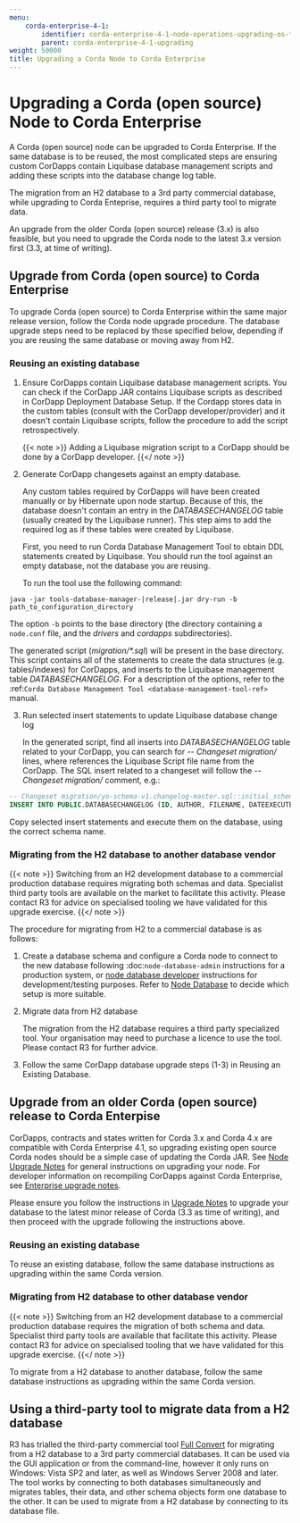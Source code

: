 ```yaml
---
menu:
    corda-enterprise-4-1:
        identifier: corda-enterprise-4-1-node-operations-upgrading-os-to-ent
        parent: corda-enterprise-4-1-upgrading
weight: 50000
title: Upgrading a Corda Node to Corda Enterprise
---
```


# Upgrading a Corda (open source) Node to Corda Enterprise

A Corda (open source) node can be upgraded to Corda Enterprise.
If the same database is to be reused, the most complicated steps are ensuring custom CorDapps contain
Liquibase database management scripts and adding these scripts into the database change log table.

The migration from an H2 database to a 3rd party commercial database, while upgrading to Corda Enteprise,
requires a third party tool to migrate data.

An upgrade from the older Corda (open source) release (3.x) is also feasible,
but you need to upgrade the Corda node to the latest 3.x version first (3.3, at time of writing).


## Upgrade from Corda (open source) to Corda Enterprise

To upgrade Corda (open source) to Corda Enterprise within the same major release version, follow the Corda node upgrade procedure.
The database upgrade steps need to be replaced by those specified below,
depending if you are reusing the same database or moving away from H2.

### Reusing an existing database

1. Ensure CorDapps contain Liquibase database management scripts.
   You can check if the CorDapp JAR contains Liquibase scripts as described in CorDapp Deployment Database Setup.
   If the Cordapp stores data in the custom tables (consult with the CorDapp developer/provider)
   and it doesn't contain Liquibase scripts, follow the procedure
   to add the script retrospectively.

   {{< note >}}
   Adding a Liquibase migration script to a CorDapp should be done by a CorDapp developer.
   {{</ note >}}

2. Generate CorDapp changesets against an empty database.

   Any custom tables required by CorDapps will have been created manually or by Hibernate upon node startup.
   Because of this, the database doesn't contain an entry in the *DATABASECHANGELOG* table (usually created by the Liquibase runner).
   This step aims to add the required log as if these tables were created by Liquibase.

   First, you need to run Corda Database Management Tool to obtain DDL statements created by Liquibase.
   You should run the tool against an empty database, not the database you are reusing.

   To run the tool use the following command:

```shell
java -jar tools-database-manager-|release|.jar dry-run -b path_to_configuration_directory
```

   The option `-b` points to the base directory (the directory containing a `node.conf` file, and the *drivers* and *cordapps* subdirectories).

   The generated script (*migration/\*.sql*) will be present in the base directory.
   This script contains all of the statements to create the data structures (e.g. tables/indexes) for CorDapps,
   and inserts to the Liquibase management table *DATABASECHANGELOG*.
   For a description of the options, refer to the :ref:`Corda Database Management Tool <database-management-tool-ref>` manual.

3. Run selected insert statements to update Liquibase database change log

   In the generated script, find all inserts into *DATABASECHANGELOG* table related to your CorDapp,
   you can search for *-- Changeset migration/<file-name>* lines, where <file-name> references the Liquibase Script file name from the CorDapp.
   The SQL insert related to a changeset will follow the *-- Changeset migration/<file-name>* comment, e.g.:

```sql
-- Changeset migration/yo-schema-v1.changelog-master.sql::initial_schema_for_YoSchemaV1::R3.Corda.Generated
INSERT INTO PUBLIC.DATABASECHANGELOG (ID, AUTHOR, FILENAME, DATEEXECUTED, ORDEREXECUTED, MD5SUM, DESCRIPTION, COMMENTS, EXECTYPE, CONTEXTS, LABELS, LIQUIBASE, DEPLOYMENT_ID) VALUES ('initial_schema_for_YoSchemaV1', 'R3.Corda.Generated', 'migration/yo-schema-v1.changelog-master.sql', NOW(), 74, '7:2d4e1d5d7165a8edc848208d0707eb24', 'sql', '', 'EXECUTED', NULL, NULL, '3.5.3', '2862877878');
```

   Copy selected insert statements and execute them on the database, using the correct schema name.

### Migrating from the H2 database to another database vendor

{{< note >}}
Switching from an H2 development database to a commercial production database requires migrating both schemas and data.
Specialist third party tools are available on the market to facilitate this activity. Please contact R3 for advice on specialised tooling
we have validated for this upgrade exercise.
{{</ note >}}

The procedure for migrating from H2 to a commercial database is as follows:

1. Create a database schema and configure a Corda node to connect to the new database following :doc:`node-database-admin` instructions
   for a production system, or [node database developer](node-database-developer.md) instructions for development/testing purposes.
   Refer to [Node Database](node-database.md) to decide which setup is more suitable.

2. Migrate data from H2 database

   The migration from the H2 database requires a third party specialized tool.
   Your organisation may need to purchase a licence to use the tool.
   Please contact R3 for further advice.

3. Follow the same CorDapp database upgrade steps (1-3) in Reusing an Existing Database.


## Upgrade from an older Corda (open source) release to Corda Enterpise

CorDapps, contracts and states written for Corda 3.x and Corda 4.x are compatible with Corda Enterprise 4.1, so upgrading
existing open source Corda nodes should be a simple case of updating the Corda JAR.
See [Node Upgrade Notes](node-upgrade-notes.md) for general instructions on upgrading your node.
For developer information on recompiling CorDapps against Corda Enterprise, see [Enterprise upgrade notes](upgrade-notes.md).

Please ensure you follow the instructions in [Upgrade Notes](https://docs.corda.net/releases/release-V3.3/upgrade-notes.html)
to upgrade your database to the latest minor release of Corda (3.3 as time of writing),
and then proceed with the upgrade following the instructions above.

### Reusing an existing database

To reuse an existing database, follow the same database instructions as
upgrading within the same Corda version.

### Migrating from H2 database to other database vendor

{{< note >}}
Switching from an H2 development database to a commercial production database requires the migration of both schema and data.
Specialist third party tools are available that facilitate this activity. Please contact R3 for advice on specialised tooling
that we have validated for this upgrade exercise.
{{</ note >}}

To migrate from a H2 database to another database, follow the same database instructions as
upgrading within the same Corda version.

## Using a third-party tool to migrate data from a H2 database

R3 has trialled the third-party commercial tool [Full Convert](https://www.spectralcore.com/fullconvert) for migrating from a H2 database
to a 3rd party commercial databases.
It can be used via the GUI application or from the command-line, however it only runs on Windows: Vista SP2 and later, as well as Windows Server 2008 and later.
The tool works by connecting to both databases simultaneously and migrates tables, their data, and other schema objects form one database to the other.
It can be used to migrate from a H2 database by connecting to its database file.
